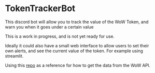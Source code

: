 # TokenTrackerBot

This discord bot will allow you to track the value of the WoW Token, and warn you when it goes under a certain value

This is a work in progress, and is not yet ready for use.

Ideally it could also have a small web interface to allow users to set their own alerts, and see the current value of the token. For example using streamlit.

Using this [repo](https://github.com/thusimon/wowdev) as a reference for how to get the data from the WoW API.

